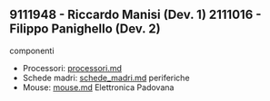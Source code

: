 9111948 - Riccardo Manisi (Dev. 1)
2111016 - Filippo Panighello (Dev. 2)
---

componenti
- Processori: [processori.md](componenti/processori.md)
- Schede madri: [schede_madri.md](componenti/schede_madri.md)
periferiche
- Mouse: [mouse.md](periferiche/mouse.md)
Elettronica Padovana